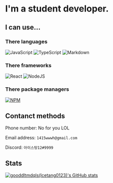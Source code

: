 # I'm a student developer.

## I can use...
### There languages
![JavaScript](https://img.shields.io/badge/javascript-%23323330.svg?style=for-the-badge&logo=javascript&logoColor=%23F7DF1E) ![TypeScript](https://img.shields.io/badge/typescript-%23007ACC.svg?style=for-the-badge&logo=typescript&logoColor=white) ![Markdown](https://img.shields.io/badge/markdown-%23000000.svg?style=for-the-badge&logo=markdown&logoColor=white) 

### There frameworks
![React](https://img.shields.io/badge/react-%2320232a.svg?style=for-the-badge&logo=react&logoColor=%2361DAFB) ![NodeJS](https://img.shields.io/badge/node.js-6DA55F?style=for-the-badge&logo=node.js&logoColor=white)

### There package managers
[![NPM](https://img.shields.io/badge/NPM-%23000000.svg?style=for-the-badge&logo=npm&logoColor=white)](https://npmjs.com/~icetang0123)

## Contanct methods
Phone number: No for you LOL

Email address: `1415wwwh@gmail.com`

Discord: `아이스탕12#9999`

## Stats
[![gooddltmdqls(Icetang0123)'s GitHub stats](https://github-readme-stats.vercel.app/api?username=gooddltmdqls&count_private=true)](https://github.com/anuraghazra/github-readme-stats)
